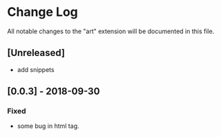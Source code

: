 # Change Log
All notable changes to the "art" extension will be documented in this file.

## [Unreleased]

- add snippets

## [0.0.3] - 2018-09-30
### Fixed
- some bug in html tag.
